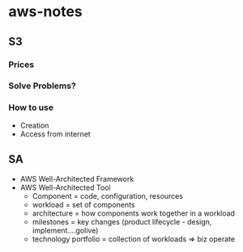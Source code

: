 # aws-notes

## S3

### Prices



### Solve Problems?



### How to use
- Creation
- Access from internet


## SA
* AWS Well-Architected Framework
* AWS Well-Architected Tool
  + Component = code, configuration, resources
  + workload = set of components
  + architecture = how components work together in a workload
  + milestones = key changes (product lifecycle - design, implement....golive)
  + technology portfolio = collection of workloads => biz operate
